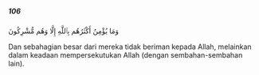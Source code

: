 ##### 106

<span class="ayah">وَمَا يُؤْمِنُ أَكْثَرُهُم بِٱللَّهِ إِلَّا وَهُم مُّشْرِكُونَ</span>

<span class="ayah_translation">Dan sebahagian besar dari mereka tidak beriman kepada Allah, melainkan dalam keadaan mempersekutukan Allah (dengan sembahan-sembahan lain).</span>
